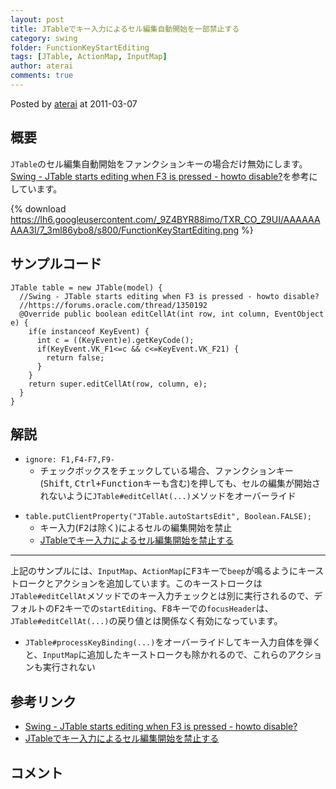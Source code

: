 ```yaml
---
layout: post
title: JTableでキー入力によるセル編集自動開始を一部禁止する
category: swing
folder: FunctionKeyStartEditing
tags: [JTable, ActionMap, InputMap]
author: aterai
comments: true
---
```


Posted by [aterai](http://terai.xrea.jp/aterai.html) at 2011-03-07

## 概要
`JTable`のセル編集自動開始をファンクションキーの場合だけ無効にします。[Swing - JTable starts editing when F3 is pressed - howto disable?](https://forums.oracle.com/thread/1350192)を参考にしています。

{% download https://lh6.googleusercontent.com/_9Z4BYR88imo/TXR_CO_Z9UI/AAAAAAAAA3I/7_3ml86ybo8/s800/FunctionKeyStartEditing.png %}

## サンプルコード
<pre class="prettyprint"><code>JTable table = new JTable(model) {
  //Swing - JTable starts editing when F3 is pressed - howto disable?
  //https://forums.oracle.com/thread/1350192
  @Override public boolean editCellAt(int row, int column, EventObject e) {
    if(e instanceof KeyEvent) {
      int c = ((KeyEvent)e).getKeyCode();
      if(KeyEvent.VK_F1&lt;=c &amp;&amp; c&lt;=KeyEvent.VK_F21) {
        return false;
      }
    }
    return super.editCellAt(row, column, e);
  }
}
</code></pre>

## 解説
- `ignore: F1,F4-F7,F9-`
    - チェックボックスをチェックしている場合、ファンクションキー(<kbd>Shift</kbd>, <kbd>Ctrl+Function</kbd>キーも含む)を押しても、セルの編集が開始されないように`JTable#editCellAt(...)`メソッドをオーバーライド

<!-- dummy comment line for breaking list -->

- `table.putClientProperty("JTable.autoStartsEdit", Boolean.FALSE);`
    - キー入力(<kbd>F2</kbd>は除く)によるセルの編集開始を禁止
    - [JTableでキー入力によるセル編集開始を禁止する](http://terai.xrea.jp/Swing/PreventStartCellEditing.html)

<!-- dummy comment line for breaking list -->

- - - -
上記のサンプルには、`InputMap`、`ActionMap`に<kbd>F3</kbd>キーで`beep`が鳴るようにキーストロークとアクションを追加しています。このキーストロークは`JTable#editCellAt`メソッドでのキー入力チェックとは別に実行されるので、デフォルトの<kbd>F2</kbd>キーでの`startEditing`、<kbd>F8</kbd>キーでの`focusHeader`は、`JTable#editCellAt(...)`の戻り値とは関係なく有効になっています。

- `JTable#processKeyBinding(...)`をオーバーライドしてキー入力自体を弾くと、`InputMap`に追加したキーストロークも除かれるので、これらのアクションも実行されない

<!-- dummy comment line for breaking list -->

## 参考リンク
- [Swing - JTable starts editing when F3 is pressed - howto disable?](https://forums.oracle.com/thread/1350192)
- [JTableでキー入力によるセル編集開始を禁止する](http://terai.xrea.jp/Swing/PreventStartCellEditing.html)

<!-- dummy comment line for breaking list -->

## コメント
